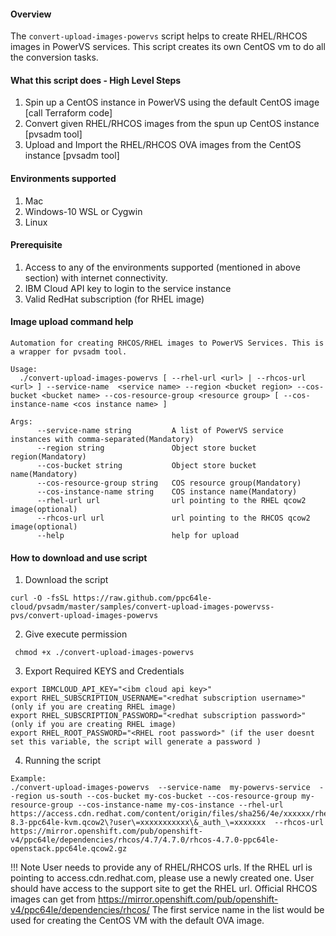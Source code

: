 #### Overview
The `convert-upload-images-powervs` script helps to create RHEL/RHCOS images in PowerVS services. This script creates its own CentOS vm to do all the conversion tasks.

#### What this script does - High Level Steps
1. Spin up a CentOS instance in PowerVS using the default CentOS image [call Terraform code]
2. Convert given RHEL/RHCOS images from the spun up CentOS instance [pvsadm tool]
3. Upload and Import the RHEL/RHCOS OVA images from the CentOS instance [pvsadm tool]

#### Environments supported
1. Mac
2. Windows-10 WSL or Cygwin
3. Linux

#### Prerequisite
1. Access to any of the environments supported (mentioned in above section) with internet connectivity.
2. IBM Cloud API key to login to the service instance
3. Valid RedHat subscription (for RHEL image)

#### Image upload command help
```shell
Automation for creating RHCOS/RHEL images to PowerVS Services. This is a wrapper for pvsadm tool.

Usage:
  ./convert-upload-images-powervs [ --rhel-url <url> | --rhcos-url <url> ] --service-name  <service name> --region <bucket region> --cos-bucket <bucket name> --cos-resource-group <resource group> [ --cos-instance-name <cos instance name> ]

Args:
      --service-name string         A list of PowerVS service instances with comma-separated(Mandatory)
      --region string               Object store bucket region(Mandatory)
      --cos-bucket string           Object store bucket name(Mandatory)
      --cos-resource-group string   COS resource group(Mandatory)
      --cos-instance-name string    COS instance name(Mandatory)
      --rhel-url url                url pointing to the RHEL qcow2 image(optional)
      --rhcos-url url               url pointing to the RHCOS qcow2 image(optional)
      --help                        help for upload
```
#### How to download and use script
1. Download the script
```shell
curl -O -fsSL https://raw.github.com/ppc64le-cloud/pvsadm/master/samples/convert-upload-images-powervss-pvs/convert-upload-images-powervs
```
2. Give execute permission
```shell
 chmod +x ./convert-upload-images-powervs
```
3. Export Required KEYS and Credentials
```shell
export IBMCLOUD_API_KEY="<ibm cloud api key>"
export RHEL_SUBSCRIPTION_USERNAME="<redhat subscription username>" (only if you are creating RHEL image)
export RHEL_SUBSCRIPTION_PASSWORD="<redhat subscription password>" (only if you are creating RHEL image)
export RHEL_ROOT_PASSWORD="<RHEL root password>" (if the user doesnt set this variable, the script will generate a password )
```
4. Running the script
```shell
Example:
./convert-upload-images-powervs  --service-name  my-powervs-service  --region us-south --cos-bucket my-cos-bucket --cos-resource-group my-resource-group --cos-instance-name my-cos-instance --rhel-url  https://access.cdn.redhat.com/content/origin/files/sha256/4e/xxxxxx/rhel-8.3-ppc64le-kvm.qcow2\?user\=xxxxxxxxxxx\&_auth_\=xxxxxxx  --rhcos-url  https://mirror.openshift.com/pub/openshift-v4/ppc64le/dependencies/rhcos/4.7/4.7.0/rhcos-4.7.0-ppc64le-openstack.ppc64le.qcow2.gz
```

!!! Note
User needs to provide any of RHEL/RHCOS urls.
If the RHEL url is pointing to access.cdn.redhat.com, please use a newly created one. User should have access to the support site to get the RHEL url.
Official RHCOS images can get from https://mirror.openshift.com/pub/openshift-v4/ppc64le/dependencies/rhcos/
The first service name in the list would be used for creating the CentOS VM with the default OVA image.
